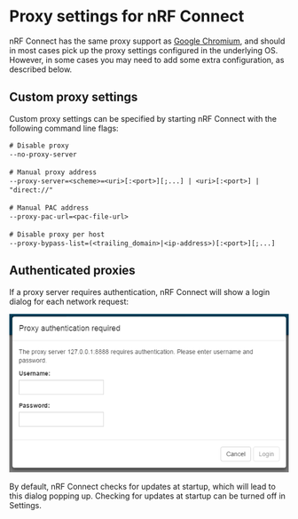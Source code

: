# Proxy settings for nRF Connect

nRF Connect has the same proxy support as [Google Chromium](https://www.chromium.org/developers/design-documents/network-settings), and should in most cases pick up the proxy settings configured in the underlying OS. However, in some cases you may need to add some extra configuration, as described below.

## Custom proxy settings

Custom proxy settings can be specified by starting nRF Connect with the following command line flags:

```
# Disable proxy
--no-proxy-server

# Manual proxy address
--proxy-server=<scheme>=<uri>[:<port>][;...] | <uri>[:<port>] | "direct://"

# Manual PAC address
--proxy-pac-url=<pac-file-url>

# Disable proxy per host
--proxy-bypass-list=(<trailing_domain>|<ip-address>)[:<port>][;...]
```

## Authenticated proxies

If a proxy server requires authentication, nRF Connect will show a login dialog for each network request:

![screenshot](proxy-login-dialog.png)

By default, nRF Connect checks for updates at startup, which will lead to this dialog popping up. Checking for updates at startup can be turned off in Settings.
